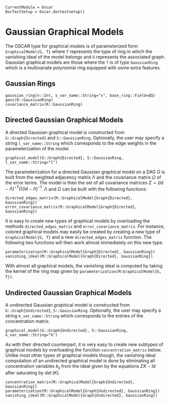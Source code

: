 ```@meta
CurrentModule = Oscar
DocTestSetup = Oscar.doctestsetup()
```

# Gaussian Graphical Models

The OSCAR type for graphical models is of parameterized form `GraphicalModel{G, T}` where `T` represents the type of ring in which the vanishing ideal of the model belongs and `G` represents the associated graph. Gaussian graphical models are those where the `T` is of type `GaussianRing` which is a multivariate polynomial ring equipped with some extra features.


## Gaussian Rings

```@docs
gaussian_ring(n::Int, s_var_name::String="s", base_ring::Field=QQ)
gens(R::GaussianRing)
covariance_matrix(R::GaussianRing)
```


## Directed Gaussian Graphical Models


A directed Gaussian graphical model is constructed from `G::Graph{Directed}` and `S::GaussianRing`. Optionally, the user may specify a string `l_var_name::String` which corresponds to the edge weights in the parameterization of the model.
```@docs
graphical_model(G::Graph{Directed}, S::GaussianRing, l_var_name::String="l")
```


The parameterization for a directed Gaussian graphical model on a DAG $G$ is built from the weighted adjacency matrix $\Lambda$ and the covariance matrix $\Omega$ of the error terms. The model is then the set of all covariance matrices $\Sigma = (Id - \Lambda)^{-T} \Omega (Id - \Lambda)^{-1}$. $\Lambda$ and $\Omega$ can be built with the following functions:
```@docs
directed_edges_matrix(M::GraphicalModel{Graph{Directed}, GaussianRing})
error_covariance_matrix(M::GraphicalModel{Graph{Directed}, GaussianRing})
```

It is easy to create new types of graphical models by overloading the methods `directed_edges_matrix` and `error_covariance_matrix`. For instance, colored graphical models may easily be created by creating a new type of `GraphicalModel{G, T}` and a new `directed_edges_matrix` function. The following two functions will then work almost immediately on this new type.
```@docs
parameterization(M::GraphicalModel{Graph{Directed}, GaussianRing})
vanishing_ideal(M::GraphicalModel{Graph{Directed}, GaussianRing})
```

With almost all graphical models, the vanishing ideal is computed by taking the kernel of the ring map given by `parameterization(M:GraphicalModel{G, T})`. 



## Undirected Gaussian Graphical Models


A undirected Gaussian graphical model is constructed from `G::Graph{Undirected}`, `S::GaussianRing`. Optionally, the user may specify a string `k_var_name::String` which corresponds to the entries of the concentration matrix.
```@docs
graphical_model(G::Graph{Undirected}, S::GaussianRing, k_var_name::String="k")
```

As with their directed counterpart, it is very easy to create new subtypes of graphical models by overloading the function `concentration_matrix` below. Unlike most other types of graphical models though, the vanishing ideal computation of an undirected graphical model is done by eliminating all concentration variables $k_{ij}$ from the ideal given by the equations $\Sigma K - Id$ after saturating by $\det(K)$. 


```@docs
concentration_matrix(M::GraphicalModel{Graph{Undirected}, GaussianRing})
parameterization(M::GraphicalModel{Graph{Undirected}, GaussianRing})
vanishing_ideal(M::GraphicalModel{Graph{Undirected}, GaussianRing})
```
